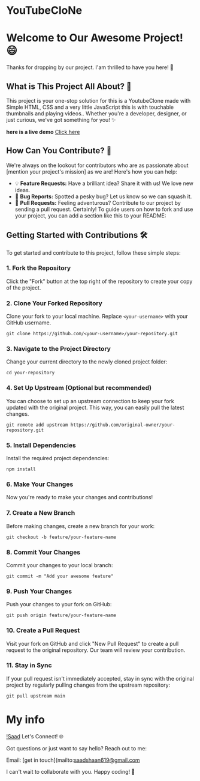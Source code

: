 # YouTubeCloNe

# Welcome to Our Awesome Project! 😄

Thanks for dropping by our project. I'am thrilled to have you here! 🎉

## What is This Project All About? 🤔

This project is your one-stop solution for this is a YoutubeClone made with Simple HTML, CSS and a very little JavaScript this is with touchable thumbnails and playing videos.. Whether you're a developer, designer, or just curious, we've got something for you! ✨

**here is a live demo**
<a href="https://clone-2c853.web.app/">Click here</a>

## How Can You Contribute? 🚀

We're always on the lookout for contributors who are as passionate about [mention your project's mission] as we are! Here's how you can help:

- 💡 **Feature Requests:** Have a brilliant idea? Share it with us! We love new ideas.
- 🐛 **Bug Reports:** Spotted a pesky bug? Let us know so we can squash it.
- 🤝 **Pull Requests:** Feeling adventurous? Contribute to our project by sending a pull request.
Certainly! To guide users on how to fork and use your project, you can add a section like this to your README:

## Getting Started with Contributions 🛠️

To get started and contribute to this project, follow these simple steps:

### 1. Fork the Repository

  Click the "Fork" button at the top right of the repository to create your copy of the project.

### 2. Clone Your Forked Repository

  Clone your fork to your local machine. Replace `<your-username>` with your GitHub username.

```shell
git clone https://github.com/<your-username>/your-repository.git
```

### 3. Navigate to the Project Directory

  Change your current directory to the newly cloned project folder:

```shell
cd your-repository
```

### 4. Set Up Upstream (Optional but recommended)

  You can choose to set up an upstream connection to keep your fork updated with the original project. This way, you can easily pull the latest changes.

```shell
git remote add upstream https://github.com/original-owner/your-repository.git
```

### 5. Install Dependencies

  Install the required project dependencies:

```shell
npm install
```

### 6. Make Your Changes

  Now you're ready to make your changes and contributions!

### 7. Create a New Branch

Before making changes, create a new branch for your work:

```shell
git checkout -b feature/your-feature-name
```

### 8. Commit Your Changes

  Commit your changes to your local branch:

```shell
git commit -m "Add your awesome feature"
```

### 9. Push Your Changes

  Push your changes to your fork on GitHub:

```shell
git push origin feature/your-feature-name
```

### 10. Create a Pull Request

Visit your fork on GitHub and click "New Pull Request" to create a pull request to the original repository. Our team will review your contribution.

### 11. Stay in Sync

If your pull request isn't immediately accepted, stay in sync with the original project by regularly pulling changes from the upstream repository:

```shell
git pull upstream main
```

# My info
  [!Saad](https://github.com/bluekitsune-sad)
Let's Connect! 🌐

Got questions or just want to say hello? Reach out to me:

  Email: [get in touch](mailto:saadshaan619@gmail.com

I can't wait to collaborate with you. Happy coding! 🎈
